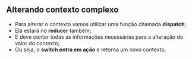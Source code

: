 ## Alterando contexto complexo

- Para alterar o contexto vamos utilizar uma função chamada **dispatch**;
- Ela estará no **reducer** também;
- E deve conter todas as informações necessárias para a alteração do valor do contexto;
- Ou seja, o **switch entra em ação** e retorna um novo contexto;
